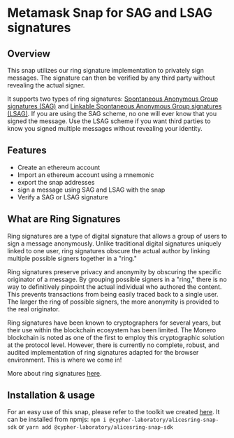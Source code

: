 # Metamask Snap for SAG and LSAG signatures

## Overview
This snap utilizes our ring signature implementation to privately sign messages. The signature can then be verified by any third party without revealing the actual signer.

It supports two types of ring signatures: [Spontaneous Anonymous Group signatures (SAG)](https://github.com/Cypher-Laboratory/Alice-s-Ring-SAG-TS) and [Linkable Spontaneous Anonymous Group signatures (LSAG)](https://github.com/Cypher-Laboratory/Alice-s-Ring-LSAG-TS). If you are using the SAG scheme, no one will ever know that you signed the message. Use the LSAG scheme if you want third parties to know you signed multiple messages without revealing your identity.


## Features
- Create an ethereum account
- Import an ethereum account using a mnemonic
- export the snap addresses
- sign a message using SAG and LSAG with the snap
- Verify a SAG or LSAG signature
  

## What are Ring Signatures
Ring signatures are a type of digital signature that allows a group of users to sign a message anonymously. Unlike traditional digital signatures uniquely linked to one user, ring signatures obscure the actual author by linking multiple possible signers together in a "ring."

Ring signatures preserve privacy and anonymity by obscuring the specific originator of a message. By grouping possible signers in a "ring," there is no way to definitively pinpoint the actual individual who authored the content. This prevents transactions from being easily traced back to a single user. The larger the ring of possible signers, the more anonymity is provided to the real originator.

Ring signatures have been known to cryptographers for several years, but their use within the blockchain ecosystem has been limited. The Monero blockchain is noted as one of the first to employ this cryptographic solution at the protocol level. However, there is currently no complete, robust, and audited implementation of ring signatures adapted for the browser environment. This is where we come in!

More about ring signatures [here](https://people.csail.mit.edu/rivest/pubs/RST01.pdf).

## Installation & usage

For an easy use of this snap, please refer to the toolkit we created [here](https://github.com/Cypher-Laboratory/Alice-s-Ring-snap-toolkit).
It can be installed from npmjs: 
`npm i @cypher-laboratory/alicesring-snap-sdk` 
or
`yarn add @cypher-laboratory/alicesring-snap-sdk`

